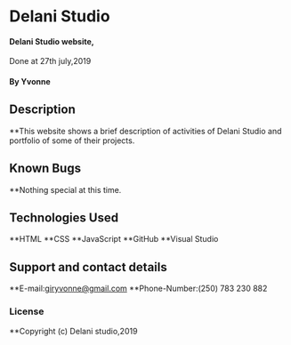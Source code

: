 # Delani Studio
#### Delani Studio website, 
Done at 27th july,2019
#### By **Yvonne**
## Description
**This website shows a brief description of activities of Delani Studio and portfolio of some of their projects.
## Known Bugs
**Nothing special at this time.
## Technologies Used
**HTML
**CSS
**JavaScript
**GitHub
**Visual Studio
## Support and contact details
**E-mail:giryvonne@gmail.com
**Phone-Number:(250) 783 230 882
### License
**Copyright (c) Delani studio,2019
  
